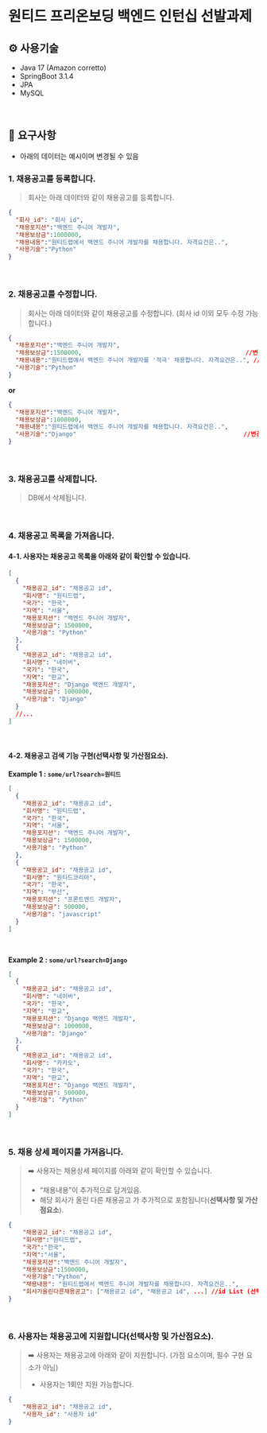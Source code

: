 # 원티드 프리온보딩 백엔드 인턴십 선발과제

## ⚙️ 사용기술

- Java 17 (Amazon corretto)
- SpringBoot 3.1.4
- JPA
- MySQL

<br>

## 📌 요구사항

- 아래의 데이터는 예시이며 변경될 수 있음

### 1. 채용공고를 등록합니다.

> 회사는 아래 데이터와 같이 채용공고를 등록합니다.

```json
{
  "회사_id": "회사 id",
  "채용포지션":"백엔드 주니어 개발자",
  "채용보상금":1000000,
  "채용내용":"원티드랩에서 백엔드 주니어 개발자를 채용합니다. 자격요건은..",
  "사용기술":"Python"
}
```

<br>

### 2. 채용공고를 수정합니다.

> 회사는 아래 데이터와 같이 채용공고를 수정합니다. (회사 id 이외 모두 수정 가능합니다.)

```json
{
  "채용포지션":"백엔드 주니어 개발자",
  "채용보상금":1500000,                                              //변경됨
  "채용내용":"원티드랩에서 백엔드 주니어 개발자를 '적극' 채용합니다. 자격요건은..", //변경됨
  "사용기술":"Python"
}

```

**or**

```json
{
  "채용포지션":"백엔드 주니어 개발자",
  "채용보상금":1000000,
  "채용내용":"원티드랩에서 백엔드 주니어 개발자를 채용합니다. 자격요건은..",
  "사용기술":"Django"                                               //변경됨
}
```

<br>

### 3. 채용공고를 삭제합니다.

> DB에서 삭제됩니다.

<br>

### 4. 채용공고 목록을 가져옵니다.

#### 4-1. 사용자는 채용공고 목록을 아래와 같이 확인할 수 있습니다.

```json
[
  {
    "채용공고_id": "채용공고 id",
    "회사명": "원티드랩",
    "국가": "한국",
    "지역": "서울",
    "채용포지션": "백엔드 주니어 개발자",
    "채용보상금": 1500000,
    "사용기술": "Python"
  },
  {
    "채용공고_id": "채용공고 id",
    "회사명": "네이버",
    "국가": "한국",
    "지역": "판교",
    "채용포지션": "Django 백엔드 개발자",
    "채용보상금": 1000000,
    "사용기술": "Django"
  }
  //...
]
```

<br>

#### 4-2. 채용공고 검색 기능 구현(선택사항 및 가산점요소).

**Example 1 : `some/url?search=원티드`**

```json
[
  {
    "채용공고_id": "채용공고 id",
    "회사명": "원티드랩",
    "국가": "한국",
    "지역": "서울",
    "채용포지션": "백엔드 주니어 개발자",
    "채용보상금": 1500000,
    "사용기술": "Python"
  },
  {
    "채용공고_id": "채용공고 id",
    "회사명": "원티드코리아",
    "국가": "한국",
    "지역": "부산",
    "채용포지션": "프론트엔드 개발자",
    "채용보상금": 500000,
    "사용기술": "javascript"
  }
]
```

<br>

**Example 2 : `some/url?search=Django`**

```json
[
  {
    "채용공고_id": "채용공고 id",
    "회사명": "네이버",
    "국가": "한국",
    "지역": "판교",
    "채용포지션": "Django 백엔드 개발자",
    "채용보상금": 1000000,
    "사용기술": "Django"
  },
  {
    "채용공고_id": "채용공고 id",
    "회사명": "카카오",
    "국가": "한국",
    "지역": "판교",
    "채용포지션": "Django 백엔드 개발자",
    "채용보상금": 500000,
    "사용기술": "Python"
  }
]
```

<br>

### 5. 채용 상세 페이지를 가져옵니다.

> ➡️ 사용자는 채용상세 페이지를 아래와 같이 확인할 수 있습니다.
> - “채용내용”이 추가적으로 담겨있음.
> - 해당 회사가 올린 다른 채용공고 가 추가적으로 포함됩니다(**선택사항 및 가산점요소**).

```json
{
    "채용공고_id": "채용공고 id",
    "회사명":"원티드랩",
    "국가":"한국",
    "지역":"서울",
    "채용포지션":"백엔드 주니어 개발자",
    "채용보상금":1500000,
    "사용기술":"Python",
    "채용내용": "원티드랩에서 백엔드 주니어 개발자를 채용합니다. 자격요건은..",
    "회사가올린다른채용공고": ["채용공고 id", "채용공고 id", ...] //id List (선택사항 및 가산점요소).
}
```

<br>

### 6. 사용자는 채용공고에 지원합니다(선택사항 및 가산점요소).

> ➡️ 사용자는 채용공고에 아래와 같이 지원합니다. (가점 요소이며, 필수 구현 요소가 아님)
> - 사용자는 1회만 지원 가능합니다.

```json
{
    "채용공고_id": "채용공고 id",
    "사용자_id": "사용자 id"
}
```

<br>
<br>